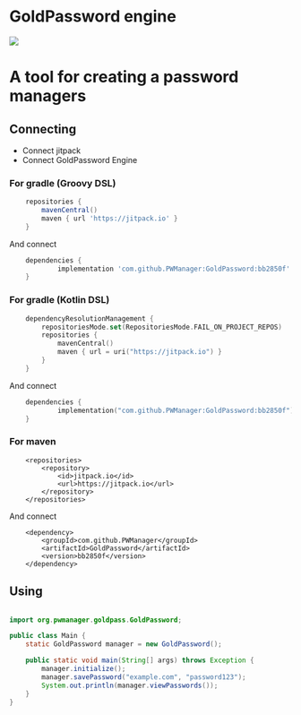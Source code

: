 # GoldPassword engine

[![](https://jitpack.io/v/PWManager/GoldPassword.svg)](https://jitpack.io/#PWManager/GoldPassword)

# A tool for creating a password managers

## Connecting

- Connect jitpack
- Connect GoldPassword Engine

### For gradle (Groovy DSL)
```groovy
	repositories {
	    mavenCentral()
	    maven { url 'https://jitpack.io' }
	}
```

And connect

```groovy
	dependencies {
	        implementation 'com.github.PWManager:GoldPassword:bb2850f'
	}
```

### For gradle (Kotlin DSL)

```kotlin
	dependencyResolutionManagement {
		repositoriesMode.set(RepositoriesMode.FAIL_ON_PROJECT_REPOS)
		repositories {
			mavenCentral()
			maven { url = uri("https://jitpack.io") }
		}
	}
```

And connect

```kotlin
	dependencies {
	        implementation("com.github.PWManager:GoldPassword:bb2850f")
	}
```

### For maven

```maven
	<repositories>
		<repository>
		    <id>jitpack.io</id>
		    <url>https://jitpack.io</url>
		</repository>
	</repositories>
```

And connect

```maven
	<dependency>
	    <groupId>com.github.PWManager</groupId>
	    <artifactId>GoldPassword</artifactId>
	    <version>bb2850f</version>
	</dependency>
```

## Using

```java

import org.pwmanager.goldpass.GoldPassword;

public class Main {
    static GoldPassword manager = new GoldPassword();

    public static void main(String[] args) throws Exception {
        manager.initialize();
        manager.savePassword("example.com", "password123");
        System.out.println(manager.viewPasswords());
    }
}

```
